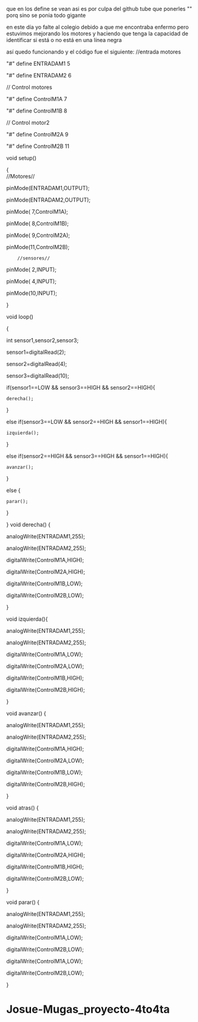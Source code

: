 que en los define se vean asi es por culpa del github tube que ponerles "" porq sino se ponia todo gigante

en este día yo falte al colegio debido a que me encontraba enfermo pero estuvimos mejorando los motores y haciendo que tenga la capacidad de identificar si está o no está en una línea negra 

 
así quedo funcionando y el código fue el siguiente:
//entrada motores

"#" define ENTRADAM1 5

"#" define ENTRADAM2 6

// Control motores

"#" define ControlM1A 7

"#" define ControlM1B 8

// Control motor2

"#" define ControlM2A 9

"#" define ControlM2B	11



void setup()

{	
  		//Motores//

  pinMode(ENTRADAM1,OUTPUT);

  pinMode(ENTRADAM2,OUTPUT);

  pinMode( 7,ControlM1A);

  pinMode( 8,ControlM1B);

  pinMode( 9,ControlM2A);

  pinMode(11,ControlM2B);

 		//sensores//

  pinMode( 2,INPUT);

  pinMode( 4,INPUT);

  pinMode(10,INPUT);

}

void loop()

{

  int sensor1,sensor2,sensor3;

  sensor1=digitalRead(2);

  sensor2=digitalRead(4);

  sensor3=digitalRead(10);

  if(sensor1==LOW && sensor3==HIGH && sensor2==HIGH){

  	derecha();

  }

  else if(sensor3==LOW && sensor2==HIGH && sensor1==HIGH){

  	izquierda(); 	

  }

  else if(sensor2==HIGH && sensor3==HIGH && sensor1==HIGH){

  	avanzar();

  }

  else {

  	parar();

  }

}
void derecha() {

  analogWrite(ENTRADAM1,255);

  analogWrite(ENTRADAM2,255);

  digitalWrite(ControlM1A,HIGH);

  digitalWrite(ControlM2A,HIGH);

  digitalWrite(ControlM1B,LOW);

  digitalWrite(ControlM2B,LOW); 

}

void izquierda(){

  analogWrite(ENTRADAM1,255);

  analogWrite(ENTRADAM2,255);

  digitalWrite(ControlM1A,LOW);

  digitalWrite(ControlM2A,LOW);

  digitalWrite(ControlM1B,HIGH);

  digitalWrite(ControlM2B,HIGH); 


}

void avanzar() {

  analogWrite(ENTRADAM1,255);

  analogWrite(ENTRADAM2,255);

  digitalWrite(ControlM1A,HIGH);

  digitalWrite(ControlM2A,LOW);

  digitalWrite(ControlM1B,LOW);

  digitalWrite(ControlM2B,HIGH); 

}

void atras() {

  analogWrite(ENTRADAM1,255);

  analogWrite(ENTRADAM2,255);

  digitalWrite(ControlM1A,LOW);

  digitalWrite(ControlM2A,HIGH);

  digitalWrite(ControlM1B,HIGH);

  digitalWrite(ControlM2B,LOW); 

}

void parar() {

  analogWrite(ENTRADAM1,255);

  analogWrite(ENTRADAM2,255);

  digitalWrite(ControlM1A,LOW);

  digitalWrite(ControlM2B,LOW);

  digitalWrite(ControlM1A,LOW);

  digitalWrite(ControlM2B,LOW); 

}

# Josue-Mugas_proyecto-4to4ta
